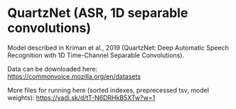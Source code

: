 # QuartzNet (ASR, 1D separable convolutions)

Model described in Kriman et al., 2019 (QuartzNet: Deep Automatic Speech Recognition with 1D Time-Channel Separable Convolutions). 


Data can be downloaded here:
https://commonvoice.mozilla.org/en/datasets

More files for running here (sorted indexes, preprecessed tsv, model weights): https://yadi.sk/d/tT-N6DRHkB5XTw?w=1
